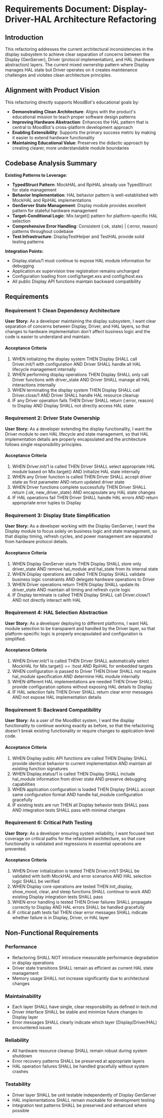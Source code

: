 # Requirements Document: Display-Driver-HAL Architecture Refactoring

## Introduction

This refactoring addresses the current architectural inconsistencies in the display subsystem to achieve clear separation of concerns between the Display (GenServer), Driver (protocol implementation), and HAL (hardware abstraction) layers. The current mixed ownership pattern where Display manages HAL state but Driver operates on it creates maintenance challenges and violates clean architecture principles.

## Alignment with Product Vision

This refactoring directly supports MoodBot's educational goals by:

- **Demonstrating Clean Architecture**: Aligns with the product's educational mission to teach proper software design patterns
- **Improving Hardware Abstraction**: Enhances the HAL pattern that is central to MoodBot's cross-platform development approach
- **Enabling Extensibility**: Supports the primary success metric by making it easier to extend hardware functionality
- **Maintaining Educational Value**: Preserves the didactic approach by creating clearer, more understandable module boundaries

## Codebase Analysis Summary

**Existing Patterns to Leverage:**

- **TypedStruct Pattern**: MockHAL and RpiHAL already use TypedStruct for state management
- **Behavior Implementation**: HAL behavior pattern is well-established with MockHAL and RpiHAL implementations  
- **GenServer State Management**: Display module provides excellent pattern for stateful hardware management
- **Target-Conditional Logic**: Mix.target() pattern for platform-specific HAL selection
- **Comprehensive Error Handling**: Consistent {:ok, state} | {:error, reason} patterns throughout codebase
- **Test Infrastructure**: DisplayTestHelper and TestHAL provide solid testing patterns

**Integration Points:**

- Display.status/1 must continue to expose HAL module information for debugging
- Application.ex supervision tree registration remains unchanged
- Configuration loading from config/target.exs and config/host.exs
- All public Display API functions maintain backward compatibility

## Requirements

### Requirement 1: Clean Dependency Architecture

**User Story:** As a developer maintaining the display subsystem, I want clear separation of concerns between Display, Driver, and HAL layers, so that changes to hardware implementation don't affect business logic and the code is easier to understand and maintain.

#### Acceptance Criteria

1. WHEN initializing the display system THEN Display SHALL call Driver.init/1 with configuration AND Driver SHALL handle all HAL lifecycle management internally
2. WHEN performing display operations THEN Display SHALL only call Driver functions with driver_state AND Driver SHALL manage all HAL interactions internally
3. WHEN terminating the display system THEN Display SHALL call Driver.close/1 AND Driver SHALL handle HAL resource cleanup
4. IF any Driver operation fails THEN Driver SHALL return {:error, reason} to Display AND Display SHALL not directly access HAL state

### Requirement 2: Driver State Ownership

**User Story:** As a developer extending the display functionality, I want the Driver module to own HAL lifecycle and state management, so that HAL implementation details are properly encapsulated and the architecture follows single responsibility principles.

#### Acceptance Criteria

1. WHEN Driver.init/1 is called THEN Driver SHALL select appropriate HAL module based on Mix.target() AND initialize HAL state internally
2. WHEN any Driver function is called THEN Driver SHALL accept driver state as first parameter AND return updated driver state
3. WHEN Driver functions complete successfully THEN Driver SHALL return {:ok, new_driver_state} AND encapsulate any HAL state changes
4. IF HAL operations fail THEN Driver SHALL handle HAL errors AND return appropriate error tuples to Display

### Requirement 3: Display State Simplification

**User Story:** As a developer working with the Display GenServer, I want the Display module to focus solely on business logic and state management, so that display timing, refresh cycles, and power management are separated from hardware protocol details.

#### Acceptance Criteria

1. WHEN Display GenServer starts THEN Display SHALL store only driver_state AND remove hal_module and hal_state from its internal state
2. WHEN Display operations are called THEN Display SHALL validate business logic constraints AND delegate hardware operations to Driver
3. WHEN Driver operations return THEN Display SHALL update its driver_state AND maintain all timing and refresh cycle logic
4. IF Display terminate is called THEN Display SHALL call Driver.close/1 AND not directly interact with HAL

### Requirement 4: HAL Selection Abstraction

**User Story:** As a developer deploying to different platforms, I want HAL module selection to be transparent and handled by the Driver layer, so that platform-specific logic is properly encapsulated and configuration is simplified.

#### Acceptance Criteria

1. WHEN Driver.init/1 is called THEN Driver SHALL automatically select MockHAL for Mix.target() == :host AND RpiHAL for embedded targets
2. WHEN configuration is passed to Driver THEN Driver SHALL not require hal_module specification AND determine HAL module internally
3. WHEN different HAL implementations are needed THEN Driver SHALL provide configuration options without exposing HAL details to Display
4. IF HAL selection fails THEN Driver SHALL return clear error messages AND not expose HAL implementation details

### Requirement 5: Backward Compatibility

**User Story:** As a user of the MoodBot system, I want the display functionality to continue working exactly as before, so that the refactoring doesn't break existing functionality or require changes to application-level code.

#### Acceptance Criteria

1. WHEN Display public API functions are called THEN Display SHALL provide identical behavior to current implementation AND maintain all existing function signatures
2. WHEN Display.status/1 is called THEN Display SHALL include hal_module information from driver state AND preserve debugging capabilities
3. WHEN application configuration is loaded THEN Display SHALL accept same configuration format AND handle hal_module configuration gracefully
4. IF existing tests are run THEN all Display behavior tests SHALL pass AND integration tests SHALL pass with minimal changes

### Requirement 6: Critical Path Testing

**User Story:** As a developer ensuring system reliability, I want focused test coverage on critical paths for the refactored architecture, so that core functionality is validated and regressions in essential operations are prevented.

#### Acceptance Criteria

1. WHEN Driver initialization is tested THEN Driver.init/1 SHALL be validated with both MockHAL and error scenarios AND HAL selection logic SHALL be verified
2. WHEN Display core operations are tested THEN init_display, show_mood, clear, and sleep functions SHALL continue to work AND existing Display integration tests SHALL pass
3. WHEN error handling is tested THEN Driver failures SHALL propagate correctly to Display AND HAL errors SHALL be handled gracefully
4. IF critical path tests fail THEN clear error messages SHALL indicate whether failure is in Display, Driver, or HAL layer

## Non-Functional Requirements

### Performance

- Refactoring SHALL NOT introduce measurable performance degradation in display operations
- Driver state transitions SHALL remain as efficient as current HAL state management
- Memory usage SHALL not increase significantly due to architectural changes

### Maintainability

- Each layer SHALL have single, clear responsibility as defined in tech.md
- Driver interface SHALL be stable and minimize future changes to Display layer
- Error messages SHALL clearly indicate which layer (Display/Driver/HAL) encountered issues

### Reliability

- All hardware resource cleanup SHALL remain robust during system shutdown
- Error recovery patterns SHALL be preserved at appropriate layers
- HAL operation failures SHALL be handled gracefully without system crashes

### Testability  

- Driver layer SHALL be unit testable independently of Display GenServer
- HAL implementations SHALL remain mockable for development testing
- Integration test patterns SHALL be preserved and enhanced where possible
